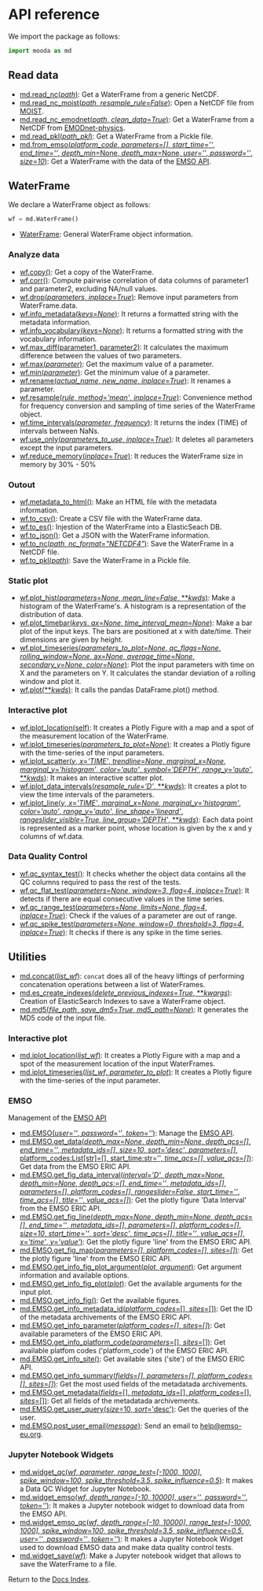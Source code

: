 # API reference

We import the package as follows:

```python
import mooda as md
```

## Read data

* [md.read_nc(*path*)](input/read_nc.md): Get a WaterFrame from a generic NetCDF.
* [md.read_nc_moist(*path*, *resample_rule*=*False*)](input/read_nc_moist.md): Open a NetCDF file from [MOIST](http://www.moist.it/sites/western_ionian_sea/2).
* [md.read_nc_emodnet(*path*, *clean_data*=*True*)](input/read_nc_emodnet.md): Get a WaterFrame from a NetCDF from [EMODnet-physics](https://www.emodnet-physics.eu/).
* [md.read_pkl(*path_pkl*)](input/read_pkl.md): Get a WaterFrame from a Pickle file.
* [md.from_emso(*platform_code*, *parameters*=*[]*, *start_time*=*''*, *end_time*=*''*, *depth_min*=None, *depth_max*=None, *user*=*''*, *password*=*''*, *size*=*10*)](input/from_emso.md): Get a WaterFrame with the data of the [EMSO API](http://api.emso.eu).

## WaterFrame

We declare a WaterFrame object as follows:

```python
wf = md.WaterFrame()
```

* [WaterFrame](waterframe/waterframe.md): General WaterFrame object information.

### Analyze data

* [wf.copy()](waterframe/analysis/copy.md): Get a copy of the WaterFrame.
* [wf.corr()](waterframe/analysis/corr.md): Compute pairwise correlation of data columns of parameter1 and parameter2, excluding NA/null values.
* [wf.drop(*parameters*, *inplace*=*True*)](waterframe/analysis/drop.md): Remove input parameters from WaterFrame.data.
* [wf.info_metadata(*keys*=*None*)](waterframe/analysis/info_metadata.md): It returns a formatted string with the metadata information.
* [wf.info_vocabulary(*keys*=*None*)](waterframe/analysis/info_vocabulary.md): It returns a formatted string with the vocabulary information.
* [wf.max_diff(parameter1, parameter2)](waterframe/analysis/max_diff.md): It calculates the maximum difference between the values of two parameters.
* [wf.max(*parameter*)](waterframe/analysis/max.md): Get the maximum value of a parameter.
* [wf.min(*parameter*)](waterframe/analysis/min.md): Get the minimum value of a parameter.
* [wf.rename(*actual_name*, *new_name*, *inplace*=*True*)](waterframe/analysis/rename.md): It renames a parameter.
* [wf.resample(*rule*, *method*=*'mean'*, *inplace*=*True*)](waterframe/analysis/resample.md): Convenience method for frequency conversion and sampling of time series of the WaterFrame object.
* [wf.time_intervals(*parameter*, *frequency*)](waterframe/analysis/time_intervals.md): It returns the index (TIME) of intervals between NaNs.
* [wf.use_only(*parameters_to_use*, *inplace*=*True*)](waterframe/analysis/use_only.md): It deletes all parameters except the input parameters.
* [wf.reduce_memory(*inplace*=*True*)](waterframe/analysis/reduce_memory.md): It reduces the WaterFrame size in memory by 30% - 50%

### Outout

* [wf.metadata_to_html()](waterframe/output/metadata_to_html.md): Make an HTML file with the metadata information.
* [wf.to_csv()](waterframe/output/to_csv.md): Create a CSV file with the WaterFrame data.
* [wf.to_es()](waterframe/output/to_es.md): Injestion of the WaterFrame into a ElasticSeach DB.
* [wf.to_json()](waterframe/output/to_json.md): Get a JSON with the WaterFrame information.
* [wf.to_nc(*path*, *nc_format*=*"NETCDF4"*)](waterframe/output/to_nc.md): Save the WaterFrame in a NetCDF file.
* [wf.to_pkl(*path*)](waterframe/output/to_pkl.md): Save the WaterFrame in a Pickle file.

### Static plot

* [wf.plot_hist(*parameters*=*None*, *mean_line*=*False*, ***kwds*)](waterframe/plot/plot_hist.md): Make a histogram of the WaterFrame's. A histogram is a representation of the distribution of data.
* [wf.plot_timebar(*keys*, *ax*=*None*, *time_interval_mean*=*None*)](waterframe/plot/plot_timebar.md): Make a bar plot of the input keys. The bars are positioned at x with date/time. Their dimensions are given by height.
* [wf.plot_timeseries(*parameters_to_plot*=*None*, *qc_flags*=*None*, *rolling_window*=*None*, ax=*None*, *average_time*=*None*, *secondary_y*=*None*, *color*=*None*)](waterframe/plot/plot_timeseries.md): Plot the input parameters with time on X and the parameters on Y. It calculates the standar deviation of a rolling window and plot it.
* [wf.plot(***kwds*)](waterframe/plot/plot.md): It calls the pandas DataFrame.plot() method.

### Interactive plot

* [wf.iplot_location(self)](waterframe/iplot/iplot_location.md): It creates a Plotly Figure with a map and a spot of the measurement location of the WaterFrame.
* [wf.iplot_timeseries(*parameters_to_plot*=*None*)](waterframe/iplot/iplot_timeseries.md): It creates a Plotly figure with the time-series of the input parameters.
* [wf.iplot_scatter(*y*, *x*=*'TIME'*, *trendline*=*None*, *marginal_x*=*None*, *marginal_y*=*'histogram'*, *color*=*'auto'*, *symbol*=*'DEPTH'*, *range_y*=*'auto'*, ***kwds*)](waterframe/iplot/iplot_scatter.md): It makes an interactive scatter plot.
* [wf.iplot_data_intervals(*resample_rule*=*'D'*, ***kwds*)](waterframe/iplot/iplot_data_intervals.md): It creates a plot to view the time intervals of the parameters.
* [wf.iplot_line(*y*, *x*=*'TIME'*, *marginal_x*=*None*, *marginal_y*=*'histogram'*, *color*=*'auto'*, *range_y*=*'auto'*, *line_shape*=*'lineard'*, *rangeslider_visible*=*True*, *line_group*=*'DEPTH'*, ***kwds*)](.iplot/iplot_line.md): Each data point is represented as a marker point, whose location is given by the x and y columns of wf.data.

### Data Quality Control

* [wf.qc_syntax_test()](waterframe/qc/qc_syntax_test.md): It checks whether the object data contains all the QC columns required to pass the rest of the tests.
* [wf.qc_flat_test(*parameters*=*None*, *window*=*3*, *flag*=*4*, *inplace*=*True*)](waterframe/qc/qc_flat_test.md): It detects if there are equal consecutive values in the time series.
* [wf.qc_range_test(*parameters*=*None*, *limits*=*None*, *flag*=*4*, *inplace*=*True*)](waterframe/qc/qc_range_test.md): Check if the values of a parameter are out of range.
* [wf.qc_spike_test(*parameters*=*None*, *window*=*0*, *threshold*=*3*, *flag*=*4*, *inplace*=*True*)](waterframe/qc/qc_spike_test.md): It checks if there is any spike in the time series.

## Utilities

* [md.concat(*list_wf*)](util/concat.md): `concat` does all of the heavy liftings of performing concatenation operations between a list of WaterFrames.
* [md.es_create_indexes(*delete_previous_indexes*=*True*, ***kwargs*)](util/es_create_indexes.md): Creation of ElasticSearch Indexes to save a WaterFrame object.
* [md.md5(*file_path*, *save_dm5*=*True*, *md5_path*=*None*)](util/md5.md): It generates the MD5 code of the input file.

### Interactive plot

* [md.iplot_location(*list_wf*)](util/iplot/iplot_location.md): It creates a Plotly Figure with a map and a spot of the measurement location of the input WaterFrames.
* [md.iplot_timeseries(*list_wf*, *parameter_to_plot*)](util/iplot/iplot_timeseries.md): It creates a Plotly figure with the time-series of the input parameter.

### EMSO

Management of the [EMSO API](http://api.emso.eu)

* [md.EMSO(*user*=*''*, *password*=*''*, *token*=*''*)](util/emso/emso.md): Manage the [EMSO API](http://api.emso.eu).
* [md.EMSO.get_data(*depth_max*=*None*, *depth_min*=*None*, *depth_qcs*=*[]*, *end_time*=*''*, *metadata_ids*=*[]*, *size*=*10*, *sort*=*'desc'*, *parameters*=*[]*, platform_codes:List[str]=[], start_time:str='', *time_qcs*=*[]*, *value_qcs*=*[]*)](util/emso/get_data.md): Get data from the EMSO ERIC API.
* [md.EMSO.get_fig_data_interval(*interval*=*'D'*, *depth_max*=*None*, *depth_min*=*None*, *depth_qcs*:=*[]*, *end_time*=*''*, *metadata_ids*=*[]*, *parameters*=*[]*, *platform_codes*=*[]*, *rangeslider*=*False*, *start_time*=*''*, *time_qcs*=*[]*, *title*=*''*, *value_qcs*=*[]*)](util/emso/get_fig_data_interval.md): Get the plotly figure 'Data Interval' from the EMSO ERIC API.
* [md.EMSO.get_fig_line(*depth_max*=*None*, *depth_min*=*None*, *depth_qcs*=*[]*, *end_time*=*''*, *metadata_ids*=*[]*, *parameters*=*[]*, *platform_codes*=*[]*, *size*=*10*, *start_time*=*''*, *sort*=*'desc'*, *time_qcs*=*[]*, *title*=*''*, *value_qcs*=*[]*, *x*=*'time'*, *y*=*'value'*)](util/emso/get_fig_line.md): Get the plotly figure 'line' from the EMSO ERIC API.
* [md.EMSO.get_fig_map(*parameters*=*[]*, *platform_codes*=*[]*, *sites*=*[]*)](util/emso/get_fig_map.md): Get the plotly figure 'line' from the EMSO ERIC API.
* [md.EMSO.get_info_fig_plot_argument(*plot*, *argument*)](util/emso/get_info_fig_plot_argument.md): Get argument information and available options.
* [md.EMSO.get_info_fig_plot(*plot*)](util/emso/get_info_fig_plot.md): Get the available arguments for the input plot.
* [md.EMSO.get_info_fig()](util/emso/get_info_fig.md): Get the available figures.
* [md.EMSO.get_info_metadata_id(*platform_codes*=[], *sites*=[])](util/emso/get_info_metadata_id.md): Get the ID of the metadata archivements of the EMSO ERIC API.
* [md.EMSO.get_info_parameter(*platform_codes*=*[]*, *sites*=*[]*)](util/emso/get_info_parameter.md): Get available parameters of the EMSO ERIC API.
* [md.EMSO.get_info_platform_code(*parameters*=[], *sites*=[])](util/emso/get_info_parameter.md): Get available platfom codes ('platform_code') of the EMSO ERIC API.
* [md.EMSO.get_info_site()](util/emso/get_info_site.md): Get available sites ('site') of the EMSO ERIC API.
* [md.EMSO.get_info_summary(*fields*=*[]*, *parameters*=*[]*, *platform_codes*=*[]*, *sites*=*[]*)](util/emso/get_info_summary.md): Get the most used fields of the metadatada archivements.
* [md.EMSO.get_metadata(*fields*=[], *metadata_ids*=[], *platform_codes*=[], *sites*=[])](util/emso/get_metadata.md): Get all fields of the metadatada archivements.
* [md.EMSO.get_user_query(*size*=10, *sort*='desc')](util/emso/get_user_query.md): Get the queries of the user.
* [md.EMSO.post_user_email(*message*)](util/emso/post_user_email.md): Send an email to help@emso-eu.org.

### Jupyter Notebook Widgets

* [md.widget_qc(*wf*, *parameter*, *range_test*=*[-1000, 1000]*, *spike_window*=*100*, *spike_threshold*=*3.5*, *spike_influence*=*0.5*)](util/md_widgets/widget_qc.md): It makes a Data QC Widget for Jupyter Notebook.
* [md.widget_emso(*wf*, *depth_range*=*[-10, 10000]*, *user*=*''*, *password*=*''*, *token*=*''*)](util/md_widgets/widget_emso.md): It makes a Jupyter notebook widget to download data from the EMSO API.
* [md.widget_emso_qc(*wf*, *depth_range*=*[-10, 10000]*, *range_test*=*[-1000, 1000]*, *spike_window*=*100*, *spike_threshold*=*3.5*, *spike_influence*=*0.5*, *user*=*''*, *password*=*''*, *token*=*''*)](util/md_widgets/widget_emso_qc.md): It makes a Jupyter Notebook Widget used to download EMSO data and make data quality control tests.
* [md.widget_save(*wf*)](util/md_widgets/widget_save.md): Make a Jupyter notebook widget that allows to save the WaterFrame to a file.


Return to the [Docs Index](../index_docs.md).
